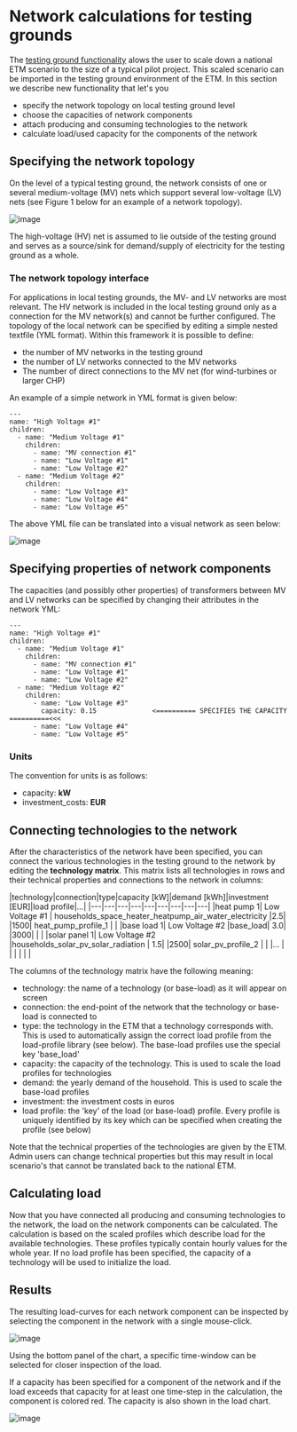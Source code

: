 # Network calculations for testing grounds

The [testing ground functionality](testing_ground.md) alows the user to scale down a national ETM scenario to the size of a typical pilot project. This scaled scenario can be imported in the testing ground environment of the ETM. In this section we describe new functionality that let's you

* specify the network topology on local testing ground level
* choose the capacities of network components
* attach producing and consuming technologies to the network
* calculate load/used capacity for the components of the network

## Specifying the network topology

On the level of a typical testing ground, the network consists of one or several medium-voltage (MV) nets which support several low-voltage (LV) nets (see Figure 1 below for an example of a network topology).

![image](https://raw.githubusercontent.com/quintel/documentation/master/images/network.png "Example of a network")

The high-voltage (HV) net is assumed to lie outside of the testing ground and serves as a source/sink for demand/supply of electricity for the testing ground as a whole.

### The network topology interface

For applications in local testing grounds, the MV- and LV networks are most relevant. The HV network is included in the local testing ground only as a connection for the MV network(s) and cannot be further configured. The topology of the local network can be specified by editing a simple nested textfile (YML format). Within this framework it is possible to define:

* the number of MV networks in the testing ground
* the number of LV networks connected to the MV networks
* The number of direct connections to the MV net (for wind-turbines or larger CHP)

An example of a simple network in YML format is given below:

```
---
name: "High Voltage #1"
children:
  - name: "Medium Voltage #1"
    children:
      - name: "MV connection #1"
      - name: "Low Voltage #1"
      - name: "Low Voltage #2"
  - name: "Medium Voltage #2"
    children:
      - name: "Low Voltage #3"
      - name: "Low Voltage #4"
      - name: "Low Voltage #5"
```
The above YML file can be translated into a visual network as seen below:

![image](https://raw.githubusercontent.com/quintel/documentation/master/images/20150409_topology.png)

## Specifying properties of network components

The capacities (and possibly other properties) of transformers between MV and LV networks can be specified by changing their attributes in the network YML:

```
---
name: "High Voltage #1"
children:
  - name: "Medium Voltage #1"
    children:
      - name: "MV connection #1"
      - name: "Low Voltage #1"
      - name: "Low Voltage #2"
  - name: "Medium Voltage #2"
    children:
      - name: "Low Voltage #3"
        capacity: 0.15              <========== SPECIFIES THE CAPACITY ==========<<<
      - name: "Low Voltage #4"
      - name: "Low Voltage #5"

```
### Units
The convention for units is as follows:

* capacity: **kW**
* investment_costs: **EUR**


## Connecting technologies to the network

After the characteristics of the network have been specified, you can connect the various technologies in the testing ground to the network by editing the **technology matrix**. This matrix lists all technologies in rows and their technical properties and connections to the network in columns:

|technology|connection|type|capacity [kW]|demand [kWh]|investment [EUR]|load profile|...|
|---|---|---|---|---|---|---|---|---|
|heat pump 1| Low Voltage #1  | households_space_heater_heatpump_air_water_electricity |2.5| |1500| heat_pump_profile_1  | |
|base load 1| Low Voltage #2  |base_load| 3.0| |3000|   | |
|solar panel 1| Low Voltage #2 |households_solar_pv_solar_radiation | 1.5| |2500| solar_pv_profile_2  | |
|...   |   |   |   |  | |

The columns of the technology matrix have the following meaning:

* technology: the name of a technology (or base-load) as it will appear on screen
* connection: the end-point of the network that the technology or base-load is connected to
* type: the technology in the ETM that a technology corresponds with. This is used to automatically assign the correct load profile from the load-profile library (see below). The base-load profiles use the special key 'base_load'
* capacity: the capacity of the technology. This is used to scale the load profiles for technologies
* demand: the yearly demand of the household. This is used to scale the base-load profiles
* investment: the investment costs in euros
* load profile: the 'key' of the load (or base-load) profile. Every profile is uniquely identified by its key which can be specified when creating the profile (see below)

Note that the technical properties of the technologies are given by the ETM. Admin users can change technical properties but this may result in local scenario's that cannot be translated back to the national ETM.

## Calculating load

Now that you have connected all producing and consuming technologies to the network, the load on the network components can be calculated. The calculation is based on the scaled profiles which describe load for the available technologies. These profiles typically contain hourly values for the whole year. If no load profile has been specified, the capacity of a technology will be used to initialize the load.


## Results

The resulting load-curves for each network component can be inspected by selecting the component in the network with a single mouse-click.

![image](https://raw.githubusercontent.com/quintel/documentation/master/images/20150410_load_chart.png)

Using the bottom panel of the chart, a specific time-window can be selected for closer inspection of the load.

If a capacity has been specified for a component of the network and if the load exceeds that capacity for at least one time-step in the calculation, the component is colored red. The capacity is also shown in the load chart.

![image](https://raw.githubusercontent.com/quintel/documentation/master/images/20150410_load_chart_capacity.png)

